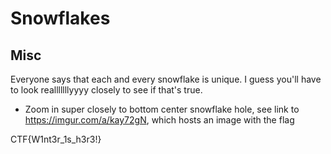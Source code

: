 # Snowflakes
## Misc

Everyone says that each and every snowflake is unique. I guess you'll have to look realllllllyyyy closely to see if that's true.

- Zoom in super closely to bottom center snowflake hole, see link to https://imgur.com/a/kay72gN, which hosts an image with the flag

CTF{W1nt3r_1s_h3r3!}

